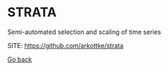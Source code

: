 # STRATA
 
 Semi-automated selection and scaling of time series
 
 SITE: https://github.com/arkottke/strata

 [Go back](https://portable-linux-apps.github.io/apps.html)
